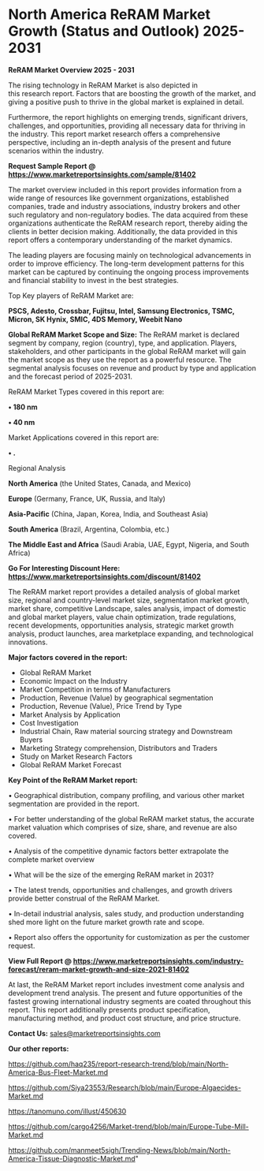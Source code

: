 # North America ReRAM Market Growth (Status and Outlook) 2025-2031

<Strong> ReRAM Market Overview 2025 - 2031</strong>

The rising technology in ReRAM Market is also depicted in this research report. Factors that are boosting the growth of the market, and giving a positive push to thrive in the global market is explained in detail.

Furthermore, the report highlights on emerging trends, significant drivers, challenges, and opportunities, providing all necessary data for thriving in the industry. This report market research offers a comprehensive perspective, including an in-depth analysis of the present and future scenarios within the industry.

<strong>Request Sample Report @ <a href=https://www.marketreportsinsights.com/sample/81402>https://www.marketreportsinsights.com/sample/81402</a></strong>

The market overview included in this report provides information from a wide range of resources like government organizations, established companies, trade and industry associations, industry brokers and other such regulatory and non-regulatory bodies. The data acquired from these organizations authenticate the ReRAM research report, thereby aiding the clients in better decision making. Additionally, the data provided in this report offers a contemporary understanding of the market dynamics.

The leading players are focusing mainly on technological advancements in order to improve efficiency. The long-term development patterns for this market can be captured by continuing the ongoing process improvements and financial stability to invest in the best strategies.

Top Key players of ReRAM Market are:

<strong>PSCS, Adesto, Crossbar, Fujitsu, Intel, Samsung Electronics, TSMC, Micron, SK Hynix, SMIC, 4DS Memory, Weebit Nano</strong>

<strong><b>Global ReRAM Market Scope and Size:</b></strong>
The ReRAM market is declared segment by company, region (country), type, and application. Players, stakeholders, and other participants in the global ReRAM market will gain the market scope as they use the report as a powerful resource. The segmental analysis focuses on revenue and product by type and application and the forecast period of 2025-2031.

ReRAM Market Types covered in this report are:

<strong>• 180 nm

• 40 nm</strong>

Market Applications covered in this report are:

<strong>• .</strong> 

Regional Analysis

<strong>North America</strong> (the United States, Canada, and Mexico)

<strong>Europe</strong> (Germany, France, UK, Russia, and Italy)

<strong>Asia-Pacific</strong> (China, Japan, Korea, India, and Southeast Asia)

<strong>South America</strong> (Brazil, Argentina, Colombia, etc.)

<strong>The Middle East and Africa</strong> (Saudi Arabia, UAE, Egypt, Nigeria, and South Africa)

<strong>Go For Interesting Discount Here: <a href=https://www.marketreportsinsights.com/discount/81402>https://www.marketreportsinsights.com/discount/81402</a></strong>

The ReRAM market report provides a detailed analysis of global market size, regional and country-level market size, segmentation market growth, market share, competitive Landscape, sales analysis, impact of domestic and global market players, value chain optimization, trade regulations, recent developments, opportunities analysis, strategic market growth analysis, product launches, area marketplace expanding, and technological innovations.

<strong><b>Major factors covered in the report:</b></strong>
<ul>
  <li>Global ReRAM Market </li>
  <li>Economic Impact on the Industry</li>
  <li>Market Competition in terms of Manufacturers</li>
  <li>Production, Revenue (Value) by geographical segmentation</li>
  <li>Production, Revenue (Value), Price Trend by Type</li>
  <li>Market Analysis by Application</li>
  <li>Cost Investigation</li>
  <li>Industrial Chain, Raw material sourcing strategy and Downstream Buyers</li>
  <li>Marketing Strategy comprehension, Distributors and Traders</li>
  <li>Study on Market Research Factors</li>
  <li>Global ReRAM Market Forecast</li>
</ul>

<strong><b>Key Point of the ReRAM Market report:</b></strong>

• Geographical distribution, company profiling, and various other market segmentation are provided in the report.

• For better understanding of the global ReRAM market status, the accurate market valuation which comprises of size, share, and revenue are also covered.

• Analysis of the competitive dynamic factors better extrapolate the complete market overview

• What will be the size of the emerging ReRAM market in 2031?

• The latest trends, opportunities and challenges, and growth drivers provide better construal of the ReRAM Market.

• In-detail industrial analysis, sales study, and production understanding shed more light on the future market growth rate and scope.

• Report also offers the opportunity for customization as per the customer request.

<strong><b>View Full Report @ <a href=https://www.marketreportsinsights.com/industry-forecast/reram-market-growth-and-size-2021-81402>https://www.marketreportsinsights.com/industry-forecast/reram-market-growth-and-size-2021-81402</a></b></strong>


At last, the ReRAM Market report includes investment come analysis and development trend analysis. The present and future opportunities of the fastest growing international industry segments are coated throughout this report. This report additionally presents product specification, manufacturing method, and product cost structure, and price structure.

<strong>Contact Us:</strong>
sales@marketreportsinsights.com

<strong>Our other reports:</strong>

<a href=https://github.com/haq235/report-research-trend/blob/main/North-America-Bus-Fleet-Market.md>https://github.com/haq235/report-research-trend/blob/main/North-America-Bus-Fleet-Market.md</a>

<a href=https://github.com/Siya23553/Research/blob/main/Europe-Algaecides-Market.md>https://github.com/Siya23553/Research/blob/main/Europe-Algaecides-Market.md</a>

<a href=https://tanomuno.com/illust/450630>https://tanomuno.com/illust/450630</a>

<a href=https://github.com/cargo4256/Market-trend/blob/main/Europe-Tube-Mill-Market.md>https://github.com/cargo4256/Market-trend/blob/main/Europe-Tube-Mill-Market.md</a>

<a href=https://github.com/manmeet5sigh/Trending-News/blob/main/North-America-Tissue-Diagnostic-Market.md>https://github.com/manmeet5sigh/Trending-News/blob/main/North-America-Tissue-Diagnostic-Market.md</a>"
